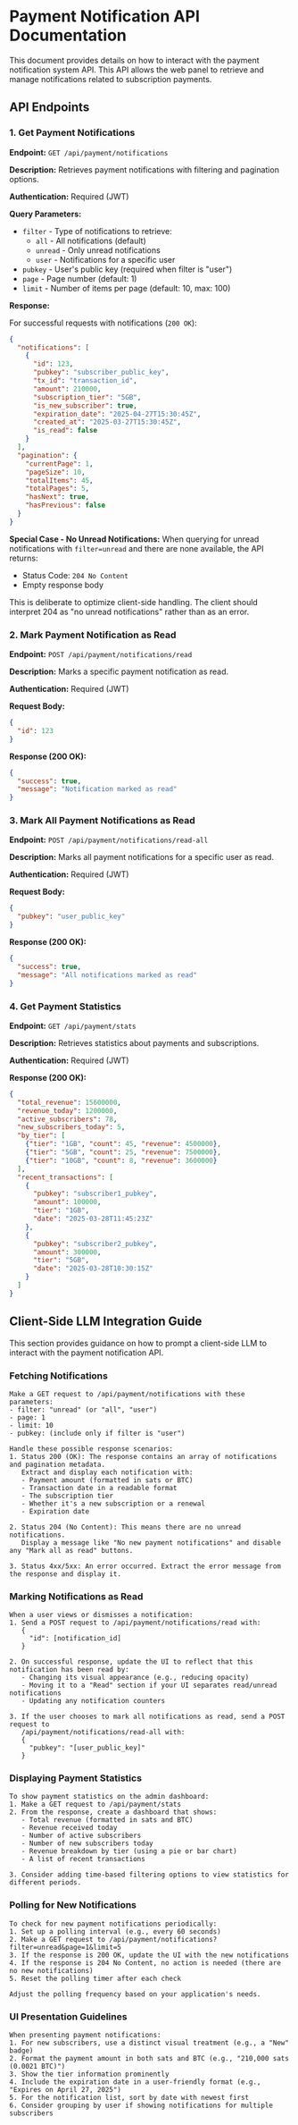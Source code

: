# Payment Notification API Documentation

This document provides details on how to interact with the payment notification system API. This API allows the web panel to retrieve and manage notifications related to subscription payments.

## API Endpoints

### 1. Get Payment Notifications

**Endpoint:** `GET /api/payment/notifications`

**Description:** Retrieves payment notifications with filtering and pagination options.

**Authentication:** Required (JWT)

**Query Parameters:**
- `filter` - Type of notifications to retrieve:
  - `all` - All notifications (default)
  - `unread` - Only unread notifications
  - `user` - Notifications for a specific user
- `pubkey` - User's public key (required when filter is "user")
- `page` - Page number (default: 1)
- `limit` - Number of items per page (default: 10, max: 100)

**Response:**

For successful requests with notifications (`200 OK`):
```json
{
  "notifications": [
    {
      "id": 123,
      "pubkey": "subscriber_public_key",
      "tx_id": "transaction_id",
      "amount": 210000,
      "subscription_tier": "5GB",
      "is_new_subscriber": true,
      "expiration_date": "2025-04-27T15:30:45Z",
      "created_at": "2025-03-27T15:30:45Z",
      "is_read": false
    }
  ],
  "pagination": {
    "currentPage": 1,
    "pageSize": 10,
    "totalItems": 45,
    "totalPages": 5,
    "hasNext": true,
    "hasPrevious": false
  }
}
```

**Special Case - No Unread Notifications:**
When querying for unread notifications with `filter=unread` and there are none available, the API returns:
- Status Code: `204 No Content`
- Empty response body

This is deliberate to optimize client-side handling. The client should interpret 204 as "no unread notifications" 
rather than as an error.

### 2. Mark Payment Notification as Read

**Endpoint:** `POST /api/payment/notifications/read`

**Description:** Marks a specific payment notification as read.

**Authentication:** Required (JWT)

**Request Body:**
```json
{
  "id": 123
}
```

**Response (200 OK):**
```json
{
  "success": true,
  "message": "Notification marked as read"
}
```

### 3. Mark All Payment Notifications as Read

**Endpoint:** `POST /api/payment/notifications/read-all`

**Description:** Marks all payment notifications for a specific user as read.

**Authentication:** Required (JWT)

**Request Body:**
```json
{
  "pubkey": "user_public_key"
}
```

**Response (200 OK):**
```json
{
  "success": true,
  "message": "All notifications marked as read"
}
```

### 4. Get Payment Statistics

**Endpoint:** `GET /api/payment/stats`

**Description:** Retrieves statistics about payments and subscriptions.

**Authentication:** Required (JWT)

**Response (200 OK):**
```json
{
  "total_revenue": 15600000,
  "revenue_today": 1200000,
  "active_subscribers": 78,
  "new_subscribers_today": 5,
  "by_tier": [
    {"tier": "1GB", "count": 45, "revenue": 4500000},
    {"tier": "5GB", "count": 25, "revenue": 7500000},
    {"tier": "10GB", "count": 8, "revenue": 3600000}
  ],
  "recent_transactions": [
    {
      "pubkey": "subscriber1_pubkey",
      "amount": 100000,
      "tier": "1GB",
      "date": "2025-03-28T11:45:23Z"
    },
    {
      "pubkey": "subscriber2_pubkey",
      "amount": 300000,
      "tier": "5GB",
      "date": "2025-03-28T10:30:15Z"
    }
  ]
}
```

## Client-Side LLM Integration Guide

This section provides guidance on how to prompt a client-side LLM to interact with the payment notification API.

### Fetching Notifications

```
Make a GET request to /api/payment/notifications with these parameters:
- filter: "unread" (or "all", "user")
- page: 1
- limit: 10
- pubkey: (include only if filter is "user")

Handle these possible response scenarios:
1. Status 200 (OK): The response contains an array of notifications and pagination metadata.
   Extract and display each notification with:
   - Payment amount (formatted in sats or BTC)
   - Transaction date in a readable format
   - The subscription tier
   - Whether it's a new subscription or a renewal
   - Expiration date
   
2. Status 204 (No Content): This means there are no unread notifications.
   Display a message like "No new payment notifications" and disable any "Mark all as read" buttons.
   
3. Status 4xx/5xx: An error occurred. Extract the error message from the response and display it.
```

### Marking Notifications as Read

```
When a user views or dismisses a notification:
1. Send a POST request to /api/payment/notifications/read with:
   {
     "id": [notification_id]
   }
   
2. On successful response, update the UI to reflect that this notification has been read by:
   - Changing its visual appearance (e.g., reducing opacity)
   - Moving it to a "Read" section if your UI separates read/unread notifications
   - Updating any notification counters
   
3. If the user chooses to mark all notifications as read, send a POST request to 
   /api/payment/notifications/read-all with:
   {
     "pubkey": "[user_public_key]"
   }
```

### Displaying Payment Statistics

```
To show payment statistics on the admin dashboard:
1. Make a GET request to /api/payment/stats
2. From the response, create a dashboard that shows:
   - Total revenue (formatted in sats and BTC)
   - Revenue received today
   - Number of active subscribers
   - Number of new subscribers today
   - Revenue breakdown by tier (using a pie or bar chart)
   - A list of recent transactions
   
3. Consider adding time-based filtering options to view statistics for different periods.
```

### Polling for New Notifications

```
To check for new payment notifications periodically:
1. Set up a polling interval (e.g., every 60 seconds)
2. Make a GET request to /api/payment/notifications?filter=unread&page=1&limit=5
3. If the response is 200 OK, update the UI with the new notifications
4. If the response is 204 No Content, no action is needed (there are no new notifications)
5. Reset the polling timer after each check

Adjust the polling frequency based on your application's needs.
```

### UI Presentation Guidelines

```
When presenting payment notifications:
1. For new subscribers, use a distinct visual treatment (e.g., a "New" badge)
2. Format the payment amount in both sats and BTC (e.g., "210,000 sats (0.0021 BTC)")
3. Show the tier information prominently
4. Include the expiration date in a user-friendly format (e.g., "Expires on April 27, 2025")
5. For the notification list, sort by date with newest first
6. Consider grouping by user if showing notifications for multiple subscribers
```
